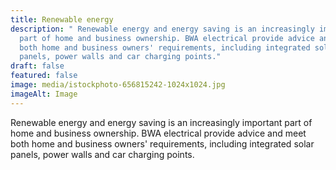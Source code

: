 ```yaml
---
title: Renewable energy
description: " Renewable energy and energy saving is an increasingly important
  part of home and business ownership. BWA electrical provide advice and meet
  both home and business owners' requirements, including integrated solar
  panels, power walls and car charging points."
draft: false
featured: false
image: media/istockphoto-656815242-1024x1024.jpg
imageAlt: Image
---
```

<!--StartFragment-->

Renewable energy and energy saving is an increasingly important part of home and business ownership. BWA electrical provide advice and meet both home and business owners' requirements, including integrated solar panels, power walls and car charging points.

<!--EndFragment-->